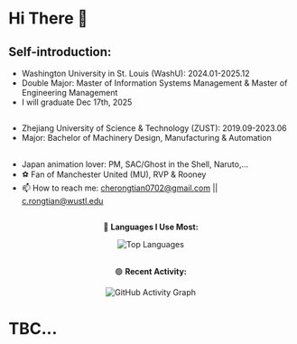 # Hi There 👋
## Self-introduction:
- Washington University in St. Louis (WashU): 2024.01-2025.12
- Double Major: Master of Information Systems Management & Master of Engineering Management
- I will graduate Dec 17th, 2025
## 
- Zhejiang University of Science & Technology (ZUST): 2019.09-2023.06
- Major: Bachelor of Machinery Design, Manufacturing & Automation
##
- Japan animation lover: PM, SAC/Ghost in the Shell, Naruto,...
- ⚽️ Fan of Manchester United (MU), RVP & Rooney
- 📫 How to reach me: cherongtian0702@gmail.com || c.rongtian@wustl.edu

## 
  <div align="center">
    🔴 <b>Languages I Use Most: </b>
  </div>

<p align="center">
  <img src="https://github-readme-stats.vercel.app/api/top-langs/?username=CheRongtian&layout=compact&langs_count=8&theme=radical" alt="Top Languages"/>
</p>

## 
  <div align="center">
    🟢 <b>Recent Activity:</b>
  </div>

<p align="center">
  <img src="https://github-readme-activity-graph.vercel.app/graph?username=CheRongtian&theme=react" alt="GitHub Activity Graph"/>
</p>

# TBC...

